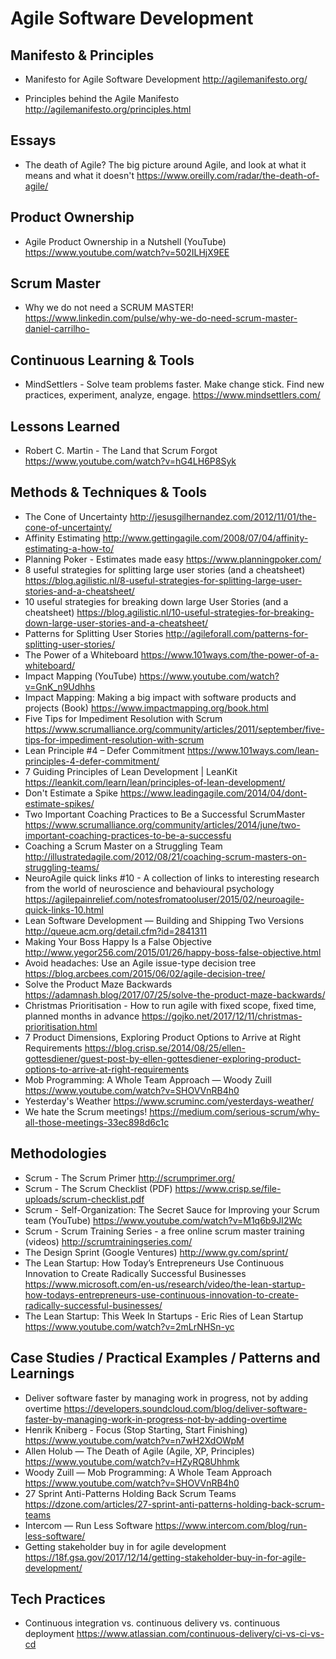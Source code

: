 # Agile Software Development 

## Manifesto & Principles

* Manifesto for Agile Software Development
  http://agilemanifesto.org/
  
* Principles behind the Agile Manifesto
  http://agilemanifesto.org/principles.html

## Essays

* The death of Agile? The big picture around Agile, and look at what it means and what it doesn't
  https://www.oreilly.com/radar/the-death-of-agile/

## Product Ownership

* Agile Product Ownership in a Nutshell (YouTube)
  https://www.youtube.com/watch?v=502ILHjX9EE

## Scrum Master

* Why we do not need a SCRUM MASTER!
  https://www.linkedin.com/pulse/why-we-do-need-scrum-master-daniel-carrilho-
  

## Continuous Learning & Tools

* MindSettlers - Solve team problems faster. Make change stick.  Find new practices, experiment, analyze, engage.
  https://www.mindsettlers.com/
  
## Lessons Learned

* Robert C. Martin - The Land that Scrum Forgot
  https://www.youtube.com/watch?v=hG4LH6P8Syk

## Methods & Techniques & Tools

* The Cone of Uncertainty
  http://jesusgilhernandez.com/2012/11/01/the-cone-of-uncertainty/
* Affinity Estimating
  http://www.gettingagile.com/2008/07/04/affinity-estimating-a-how-to/
* Planning Poker - Estimates made easy 
  https://www.planningpoker.com/
* 8 useful strategies for splitting large user stories (and a cheatsheet)
  https://blog.agilistic.nl/8-useful-strategies-for-splitting-large-user-stories-and-a-cheatsheet/
* 10 useful strategies for breaking down large User Stories (and a cheatsheet)
  https://blog.agilistic.nl/10-useful-strategies-for-breaking-down-large-user-stories-and-a-cheatsheet/
* Patterns for Splitting User Stories
  http://agileforall.com/patterns-for-splitting-user-stories/
* The Power of a Whiteboard
  https://www.101ways.com/the-power-of-a-whiteboard/
* Impact Mapping (YouTube)
  https://www.youtube.com/watch?v=GnK_n9Udhhs
* Impact Mapping: Making a big impact with software products and projects (Book)
  https://www.impactmapping.org/book.html
* Five Tips for Impediment Resolution with Scrum
  https://www.scrumalliance.org/community/articles/2011/september/five-tips-for-impediment-resolution-with-scrum
* Lean Principle #4 – Defer Commitment
  https://www.101ways.com/lean-principles-4-defer-commitment/
* 7 Guiding Principles of Lean Development | LeanKit
  https://leankit.com/learn/lean/principles-of-lean-development/
* Don't Estimate a Spike
  https://www.leadingagile.com/2014/04/dont-estimate-spikes/
* Two Important Coaching Practices to Be a Successful ScrumMaster
  https://www.scrumalliance.org/community/articles/2014/june/two-important-coaching-practices-to-be-a-successfu
* Coaching a Scrum Master on a Struggling Team
  http://illustratedagile.com/2012/08/21/coaching-scrum-masters-on-struggling-teams/
* NeuroAgile quick links #10 - A collection of links to interesting research from the world of neuroscience and behavioural psychology
  https://agilepainrelief.com/notesfromatooluser/2015/02/neuroagile-quick-links-10.html
* Lean Software Development — Building and Shipping Two Versions
  http://queue.acm.org/detail.cfm?id=2841311
* Making Your Boss Happy Is a False Objective
  http://www.yegor256.com/2015/01/26/happy-boss-false-objective.html
* Avoid headaches: Use an Agile issue-type decision tree
  https://blog.arcbees.com/2015/06/02/agile-decision-tree/
* Solve the Product Maze Backwards
  https://adamnash.blog/2017/07/25/solve-the-product-maze-backwards/
* Christmas Prioritisation - How to run agile with fixed scope, fixed time, planned months in advance
  https://gojko.net/2017/12/11/christmas-prioritisation.html
* 7 Product Dimensions, Exploring Product Options to Arrive at Right Requirements
  https://blog.crisp.se/2014/08/25/ellen-gottesdiener/guest-post-by-ellen-gottesdiener-exploring-product-options-to-arrive-at-right-requirements
* Mob Programming: A Whole Team Approach — Woody Zuill
  https://www.youtube.com/watch?v=SHOVVnRB4h0
* Yesterday's Weather
  https://www.scruminc.com/yesterdays-weather/
* We hate the Scrum meetings!
  https://medium.com/serious-scrum/why-all-those-meetings-33ec898d6c1c

## Methodologies

* Scrum - The Scrum Primer 
  http://scrumprimer.org/
* Scrum - The Scrum Checklist (PDF)
  https://www.crisp.se/file-uploads/scrum-checklist.pdf
* Scrum - Self-Organization: The Secret Sauce for Improving your Scrum team (YouTube)
  https://www.youtube.com/watch?v=M1q6b9JI2Wc
* Scrum - Scrum Training Series - a free online scrum master training (videos)
  http://scrumtrainingseries.com/
* The Design Sprint (Google Ventures)
  http://www.gv.com/sprint/
* The Lean Startup: How Today’s Entrepreneurs Use Continuous Innovation to Create Radically Successful Businesses
  https://www.microsoft.com/en-us/research/video/the-lean-startup-how-todays-entrepreneurs-use-continuous-innovation-to-create-radically-successful-businesses/
* The Lean Startup: This Week In Startups - Eric Ries of Lean Startup 
  https://www.youtube.com/watch?v=2mLrNHSn-yc


## Case Studies / Practical Examples / Patterns and Learnings

* Deliver software faster by managing work in progress, not by adding overtime
  https://developers.soundcloud.com/blog/deliver-software-faster-by-managing-work-in-progress-not-by-adding-overtime
* Henrik Kniberg - Focus (Stop Starting, Start Finishing)
  https://www.youtube.com/watch?v=n7wH2XdOWpM
* Allen Holub — The Death of Agile (Agile, XP, Principles)
  https://www.youtube.com/watch?v=HZyRQ8Uhhmk
* Woody Zuill — Mob Programming: A Whole Team Approach
  https://www.youtube.com/watch?v=SHOVVnRB4h0
* 27 Sprint Anti-Patterns Holding Back Scrum Teams
  https://dzone.com/articles/27-sprint-anti-patterns-holding-back-scrum-teams
* Intercom — Run Less Software
  https://www.intercom.com/blog/run-less-software/
* Getting stakeholder buy in for agile development
  https://18f.gsa.gov/2017/12/14/getting-stakeholder-buy-in-for-agile-development/

## Tech Practices

* Continuous integration vs. continuous delivery vs. continuous deployment
  https://www.atlassian.com/continuous-delivery/ci-vs-ci-vs-cd
